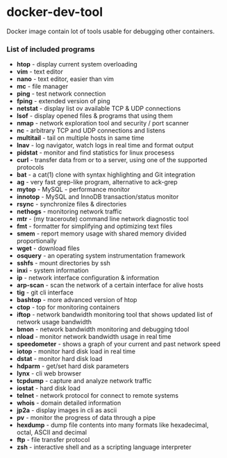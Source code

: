 # docker-dev-tool
Docker image contain lot of tools usable for debugging other containers.

### List of included programs
* **htop** - display current system overloading
* **vim** - text editor
* **nano** - text editor, easier than vim
* **mc** - file manager
* **ping** - test network connection
* **fping** - extended version of ping
* **netstat** - display list ov available TCP & UDP connections
* **lsof** - display opened files & programs that using them
* **nmap** - network exploration tool and security / port scanner
* **nc** - arbitrary TCP and UDP connections and listens
* **multitail** - tail on multiple hosts in same time
* **lnav** - log navigator, watch logs in real time and format output
* **pidstat** - monitor and find statistics for linux procesess
* **curl** - transfer data from or to a server, using one of the supported protocols
* **bat** - a cat(1) clone with syntax highlighting and Git integration
* **ag** - very fast grep-like program, alternative to ack-grep
* **mytop** - MySQL - performance monitor
* **innotop** - MySQL and InnoDB transaction/status monitor
* **rsync** - synchronize files & directories
* **nethogs** - monitoring network traffic
* **mtr** - (my traceroute) command line network diagnostic tool
* **fmt** - formatter for simplifying and optimizing text files
* **smem** - report memory usage with shared memory divided proportionally
* **wget** - download files
* **osquery** - an operating system instrumentation framework
* **sshfs** - mount directories by ssh
* **inxi** - system information
* **ip** - network interface configuration & information
* **arp-scan** - scan the network of a certain interface for alive hosts
* **tig** - git cli interface
* **bashtop** - more advanced version of htop
* **ctop** - top for monitoring containers
* **iftop** - network bandwidth monitoring tool that shows updated list of network usage bandwidth
* **bmon** - network bandwidth monitoring and debugging tdool
* **nload** - monitor network bandwidth usage in real time
* **speedometer** - shows a graph of your current and past network speed
* **iotop** - monitor hard disk load in real time
* **dstat** - monitor hard disk load
* **hdparm** - get/set hard disk parameters
* **lynx** - cli web browser
* **tcpdump** - capture and analyze network traffic
* **iostat** - hard disk load
* **telnet** - network protocol for connect to remote systems
* **whois** - domain detailed information
* **jp2a** - display images in cli as ascii
* **pv** - monitor the progress of data through a pipe
* **hexdump** - dump file contents into many formats like hexadecimal, octal, ASCII and decimal
* **ftp** - file transfer protocol
* **zsh** - interactive shell and as a scripting language interpreter
